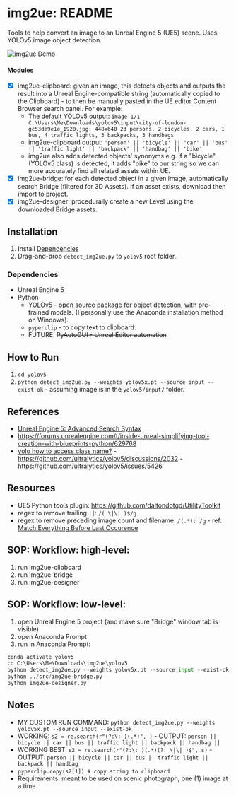 # img2ue: README

Tools to help convert an image to an Unreal Engine 5 (UE5) scene. Uses YOLOv5 image object detection.

![img2ue Demo](https://www.youtube.com/watch?v=Z-AMAKUbPGI)

#### Modules

- [x] img2ue-clipboard: given an image, this detects objects and outputs the result into a Unreal Engine-compatible string (automatically copied to the Clipboard) - to then be manually pasted in the UE editor Content Browser search panel. For example:
	* The default YOLOv5 output: `image 1/1 C:\Users\Me\Downloads\yolov5\input\city-of-london-gc53de9e1e_1920.jpg: 448x640 23 persons, 2 bicycles, 2 cars, 1 bus, 4 traffic lights, 3 backpacks, 3 handbags` 
	* img2ue-clipboard output: `'person' || 'bicycle' || 'car' || 'bus' || 'traffic light' || 'backpack' || 'handbag' || 'bike'`
	* img2ue also adds detected objects' synonyms e.g. if a "bicycle" (YOLOv5 class) is detected, it adds "bike" to our string so we can more accurately find all related assets within UE.
- [x] img2ue-bridge: for each detected object in a given image, automatically search Bridge (filtered for 3D Assets). If an asset exists, download then import to project.
- [x] img2ue-designer: procedurally create a new Level using the downloaded Bridge assets.

## Installation

1. Install [Dependencies](#Dependencies) 
2. Drag-and-drop `detect_img2ue.py` to `yolov5` root folder.

### Dependencies

* Unreal Engine 5
* Python
	* [YOLOv5](https://pypi.org/project/yolov5/) - open source package for object detection, with pre-trained models. (I personally use the Anaconda installation method on Windows).
	* `pyperclip` - to copy text to clipboard.
	* FUTURE: ~~PyAutoGUI - Unreal Editor automation~~

## How to Run

1. `cd yolov5`
2. `python detect_img2ue.py --weights yolov5x.pt --source input --exist-ok` - assuming image is in the `yolov5/input/` folder.

## References

* [Unreal Engine 5: Advanced Search Syntax](https://docs.unrealengine.com/5.0/en-US/advanced-search-syntax-in-unreal-engine/)
* <https://forums.unrealengine.com/t/inside-unreal-simplifying-tool-creation-with-blueprints-python/629768>
* [yolo how to access class name?](https://github.com/ultralytics/yolov5/issues/5294) -  <https://github.com/ultralytics/yolov5/discussions/2032> - <https://github.com/ultralytics/yolov5/issues/5426>

## Resources

* UE5 Python tools plugin: <https://github.com/daltondotgd/UtilityToolkit>
* regex to remove trailing ` || `: `/( \|\| )$/g`
* regex to remove preceding image count and filename: `/(.*): /g` - ref: [Match Everything Before Last Occurence](https://regexland.com/regex-to-match-everything-before-a-specified-character-or-symbol/)

## SOP: Workflow: high-level:

1. run img2ue-clipboard
2. run img2ue-bridge
3. run img2ue-designer

## SOP: Workflow: low-level:

1. open Unreal Engine 5 project (and make sure "Bridge" window tab is visible)
2. open Anaconda Prompt
3. run in Anaconda Prompt:
```python
conda activate yolov5
cd C:\Users\Me\Downloads\img2ue\yolov5
python detect_img2ue.py --weights yolov5x.pt --source input --exist-ok
python ../src/img2ue-bridge.py
python img2ue-designer.py
```

## Notes

* MY CUSTOM RUN COMMAND: `python detect_img2ue.py --weights yolov5x.pt --source input --exist-ok`
* WORKING: `s2 = re.search(r"(?:\: )(.*)", )`  -  OUTPUT: `person || bicycle || car || bus || traffic light || backpack || handbag || `
* WORKING BEST: `s2 = re.search(r"(?:\: )(.*)(?: \|\| )$", s)`  -  OUTPUT: `person || bicycle || car || bus || traffic light || backpack || handbag`
* `pyperclip.copy(s2[1]) # copy string to clipboard`
* Requirements: meant to be used on scenic photograph, one (1) image at a time